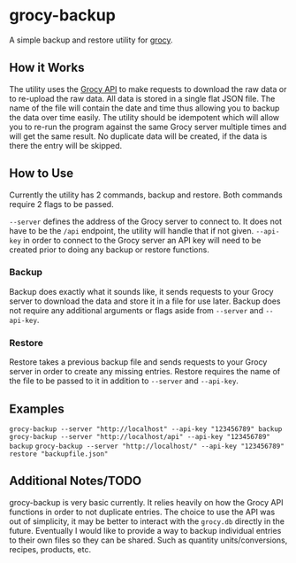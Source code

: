 # grocy-backup
A simple backup and restore utility for [grocy](https://github.com/grocy/grocy).

## How it Works
The utility uses the [Grocy API](https://demo.grocy.info/api) to make requests to download the raw data or to re-upload the raw data.
All data is stored in a single flat JSON file. The name of the file will contain the date and time thus allowing you to backup the data over time easily.
The utility should be idempotent which will allow you to re-run the program against the same Grocy server multiple times and will get the same result.
No duplicate data will be created, if the data is there the entry will be skipped.

## How to Use
Currently the utility has 2 commands, backup and restore.
Both commands require 2 flags to be passed.

`--server` defines the address of the Grocy server to connect to. It does not have to be the `/api` endpoint, the utility will handle that if not given.
`--api-key` in order to connect to the Grocy server an API key will need to be created prior to doing any backup or restore functions.

### Backup
Backup does exactly what it sounds like, it sends requests to your Grocy server to download the data and store it in a file for use later.
Backup does not require any additional arguments or flags aside from `--server` and `--api-key`.

### Restore
Restore takes a previous backup file and sends requests to your Grocy server in order to create any missing entries.
Restore requires the name of the file to be passed to it in addition to `--server` and `--api-key`.

## Examples
`grocy-backup --server "http://localhost" --api-key "123456789" backup`
`grocy-backup --server "http://localhost/api" --api-key "123456789" backup`
`grocy-backup --server "http://localhost/" --api-key "123456789" restore "backupfile.json"`

## Additional Notes/TODO
grocy-backup is very basic currently. It relies heavily on how the Grocy API functions in order to not duplicate entries.
The choice to use the API was out of simplicity, it may be better to interact with the `grocy.db` directly in the future.
Eventually I would like to provide a way to backup individual entries to their own files so they can be shared. Such as quantity units/conversions, recipes, products, etc.
